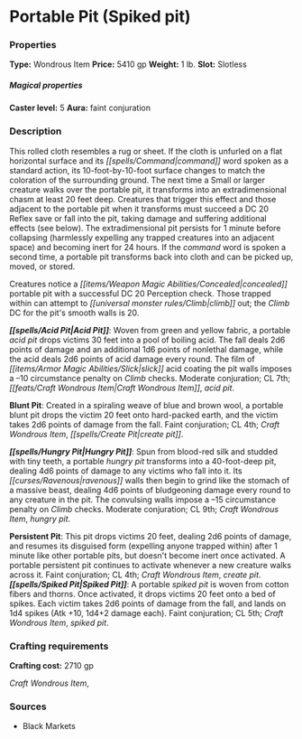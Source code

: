 ﻿---
Title: "Portable Pit (Spiked pit)"
Type: "Wondrous Item"
Price: "5410 gp"
Weight: "1 lb."
Slot: "Slotless"
Caster level: "5"
Aura: "faint conjuration"
Description: |
  "This rolled cloth resembles a rug or sheet. If the cloth is unfurled on a flat horizontal surface and its command word spoken as a standard action, its 10-foot-by-10-foot surface changes to match the coloration of the surrounding ground. The next time a Small or larger creature walks over the _portable pit_, it transforms into an extradimensional chasm at least 20 feet deep. Creatures that trigger this effect and those adjacent to the _portable pit_ when it transforms must succeed a DC 20 Reflex save or fall into the pit, taking damage and suffering additional effects (see below). The extradimensional pit persists for 1 minute before collapsing (harmlessly expelling any trapped creatures into an adjacent space) and becoming inert for 24 hours. If the command word is spoken a second time, a _portable pit_ transforms back into cloth and can be picked up, moved, or stored.
  Creatures notice a concealed _portable pit_ with a successful DC 20 Perception check. Those trapped within can attempt to climb out; the Climb DC for the pit's smooth walls is 20.
  **Acid Pit**: Woven from green and yellow fabric, a _portable acid pit_ drops victims 30 feet into a pool of boiling acid. The fall deals 2d6 points of damage and an additional 1d6 points of nonlethal damage, while the acid deals 2d6 points of acid damage every round. The film of slick acid coating the pit walls imposes a –10 circumstance penalty on Climb checks. Moderate conjuration; CL 7th; Craft Wondrous Item, _acid pit_.
  **Blunt Pit**: Created in a spiraling weave of blue and brown wool, a _portable blunt pit_ drops the victim 20 feet onto hard-packed earth, and the victim takes 2d6 points of damage from the fall. Faint conjuration; CL 4th; Craft Wondrous Item, _create pit_.
  **Hungry Pit**: Spun from blood-red silk and studded with tiny teeth, a _portable hungry pit_ transforms into a 40-foot-deep pit, dealing 4d6 points of damage to any victims who fall into it. Its ravenous walls then begin to grind like the stomach of a massive beast, dealing 4d6 points of bludgeoning damage every round to any creature in the pit. The convulsing walls impose a –15 circumstance penalty on Climb checks. Moderate conjuration; CL 9th; Craft Wondrous Item, _hungry pit_.
  **Persistent Pit**: This pit drops victims 20 feet, dealing 2d6 points of damage, and resumes its disguised form (expelling anyone trapped within) after 1 minute like other _portable pits_, but doesn't become inert once activated. A _portable persistent pit_ continues to activate whenever a new creature walks across it. Faint conjuration; CL 4th; Craft Wondrous Item, _create pit_. **Spiked Pit**: A _portable spiked pit_ is woven from cotton fibers and thorns. Once activated, it drops victims 20 feet onto a bed of spikes. Each victim takes 2d6 points of damage from the fall, and lands on 1d4 spikes (Atk +10, 1d4+2 damage each). Faint conjuration; CL 5th; Craft Wondrous Item, _spiked pit_."
Crafting cost: "2710 gp"
Sources: "['Black Markets']"
---

# Portable Pit (Spiked pit)

### Properties

**Type:** Wondrous Item **Price:** 5410 gp **Weight:** 1 lb. **Slot:** Slotless

##### Magical properties

**Caster level:** 5 **Aura:** faint conjuration

### Description

This rolled cloth resembles a rug or sheet. If the cloth is unfurled on a flat horizontal surface and its _[[spells/Command|command]]_ word spoken as a standard action, its 10-foot-by-10-foot surface changes to match the coloration of the surrounding ground. The next time a Small or larger creature walks over the portable pit, it transforms into an extradimensional chasm at least 20 feet deep. Creatures that trigger this effect and those adjacent to the portable pit when it transforms must succeed a DC 20 Reflex save or fall into the pit, taking damage and suffering additional effects (see below). The extradimensional pit persists for 1 minute before collapsing (harmlessly expelling any trapped creatures into an adjacent space) and becoming inert for 24 hours. If the _command_ word is spoken a second time, a portable pit transforms back into cloth and can be picked up, moved, or stored.

Creatures notice a _[[items/Weapon Magic Abilities/Concealed|concealed]]_ portable pit with a successful DC 20 Perception check. Those trapped within can attempt to _[[universal monster rules/Climb|climb]]_ out; the _Climb_ DC for the pit's smooth walls is 20.

**_[[spells/Acid Pit|Acid Pit]]_**: Woven from green and yellow fabric, a portable _acid pit_ drops victims 30 feet into a pool of boiling acid. The fall deals 2d6 points of damage and an additional 1d6 points of nonlethal damage, while the acid deals 2d6 points of acid damage every round. The film of _[[items/Armor Magic Abilities/Slick|slick]]_ acid coating the pit walls imposes a –10 circumstance penalty on _Climb_ checks. Moderate conjuration; CL 7th; _[[feats/Craft Wondrous Item|Craft Wondrous Item]]_, _acid pit_.

**Blunt Pit**: Created in a spiraling weave of blue and brown wool, a portable blunt pit drops the victim 20 feet onto hard-packed earth, and the victim takes 2d6 points of damage from the fall. Faint conjuration; CL 4th; _Craft Wondrous Item_, _[[spells/Create Pit|create pit]]_.

**_[[spells/Hungry Pit|Hungry Pit]]_**: Spun from blood-red silk and studded with tiny teeth, a portable _hungry pit_ transforms into a 40-foot-deep pit, dealing 4d6 points of damage to any victims who fall into it. Its _[[curses/Ravenous|ravenous]]_ walls then begin to grind like the stomach of a massive beast, dealing 4d6 points of bludgeoning damage every round to any creature in the pit. The convulsing walls impose a –15 circumstance penalty on _Climb_ checks. Moderate conjuration; CL 9th; _Craft Wondrous Item_, _hungry pit_.

**Persistent Pit**: This pit drops victims 20 feet, dealing 2d6 points of damage, and resumes its disguised form (expelling anyone trapped within) after 1 minute like other portable pits, but doesn't become inert once activated. A portable persistent pit continues to activate whenever a new creature walks across it. Faint conjuration; CL 4th; _Craft Wondrous Item_, _create pit_. **_[[spells/Spiked Pit|Spiked Pit]]_**: A portable _spiked pit_ is woven from cotton fibers and thorns. Once activated, it drops victims 20 feet onto a bed of spikes. Each victim takes 2d6 points of damage from the fall, and lands on 1d4 spikes (Atk +10, 1d4+2 damage each). Faint conjuration; CL 5th; _Craft Wondrous Item_, _spiked pit_.

### Crafting requirements

**Crafting cost:** 2710 gp

_Craft Wondrous Item_,

### Sources

* Black Markets